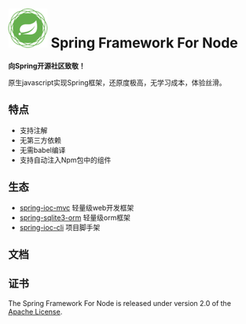 # <img src="doc/spring-framework.png" width="80" height="80"> Spring Framework For Node

**向Spring开源社区致敬！**

原生javascript实现Spring框架，还原度极高，无学习成本，体验丝滑。


## 特点
- 支持注解
- 无第三方依赖
- 无需babel编译
- 支持自动注入Npm包中的组件


## 生态
- [spring-ioc-mvc](https://gitee.com/woaianqi/spring-ioc-mvc) 轻量级web开发框架
- [spring-sqlite3-orm](https://gitee.com/woaianqi/spring-sqlite3-orm) 轻量级orm框架
- [spring-ioc-cli](https://gitee.com/woaianqi/spring-ioc-cli) 项目脚手架

## 文档



## 证书

The Spring Framework For Node is released under version 2.0 of the [Apache License](https://www.apache.org/licenses/LICENSE-2.0).

